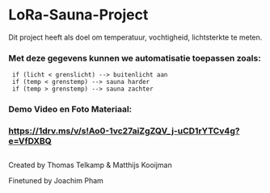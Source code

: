 # LoRa-Sauna-Project


Dit project heeft als doel om temperatuur, vochtigheid, lichtsterkte te meten.

### Met deze gegevens kunnen we automatisatie toepassen zoals:
     if (licht < grenslicht) --> buitenlicht aan
     if (temp < grenstemp) --> sauna harder
     if (temp > grenstemp) --> sauna zachter
    


### Demo Video en Foto Materiaal: 
### https://1drv.ms/v/s!Ao0-1vc27aiZgZQV_j-uCD1rYTCv4g?e=VfDXBQ


##

Created by Thomas Telkamp & Matthijs Kooijman

Finetuned by Joachim Pham
